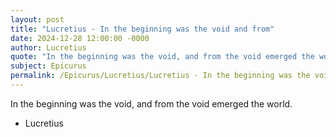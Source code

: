 ```yaml
---
layout: post
title: "Lucretius - In the beginning was the void and from"
date: 2024-12-28 12:00:00 -0000
author: Lucretius
quote: "In the beginning was the void, and from the void emerged the world."
subject: Epicurus
permalink: /Epicurus/Lucretius/Lucretius - In the beginning was the void and from
---
```


In the beginning was the void, and from the void emerged the world.

- Lucretius
